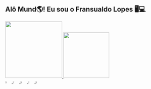 ## Alô Mund🌎! Eu sou o Fransualdo Lopes 🖥️💻
<div align="left">
  <a href="https://github.com/Fransualdo-Lopes ">
  <img height="180em" src="https://github-readme-stats.vercel.app/api?username=Fransualdo-Lopes&show_icons=true&theme=tokyonight&include_all_commits=true&count_private=true"/>
  <img height="145em" src="https://github-readme-stats.vercel.app/api/top-langs/?username=Fransualdo-Lopes&layout=compact&langs_count=7&theme=tokyonight"/>
</div>
<div align="right">
  
</div>
<img width="4%" src="https://cdn.jsdelivr.net/gh/devicons/devicon/icons/vscode/vscode-original-wordmark.svg" />  
<img width="4%" src="https://cdn.jsdelivr.net/gh/devicons/devicon/icons/cplusplus/cplusplus-original.svg" />
<img width="4%" src="https://cdn.jsdelivr.net/gh/devicons/devicon/icons/java/java-original.svg" /> 
<img width="4%" src="https://cdn.jsdelivr.net/gh/devicons/devicon/icons/python/python-original-wordmark.svg" />
<img width="4%" src="https://cdn.jsdelivr.net/gh/devicons/devicon/icons/css3/css3-original.svg" />
          

 
          
          
  
  
